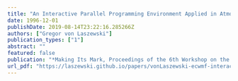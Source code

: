 ```yaml
---
title: "An Interactive Parallel Programming Environment Applied in Atmospheric Science"
date: 1996-12-01
publishDate: 2019-08-14T23:22:16.285266Z
authors: ["Gregor von Laszewski"]
publication_types: ["1"]
abstract: ""
featured: false
publication: "*Making Its Mark, Proceedings of the 6th Workshop on the Use of Parallel Processors in Meteorology*"
url_pdf: "https://laszewski.github.io/papers/vonLaszewski-ecwmf-interactive.pdf"
---
```


